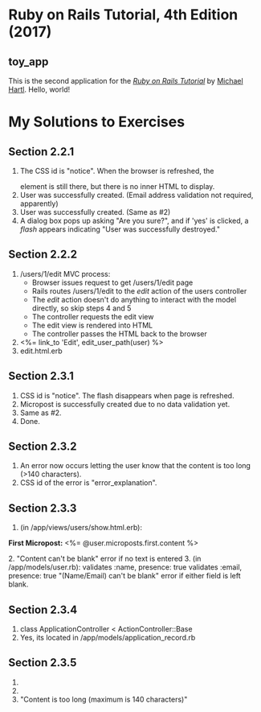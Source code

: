 # Ruby on Rails Tutorial, 4th Edition (2017)

## toy_app

This is the second application for the
[*Ruby on Rails Tutorial*](http://www.railstutorial.org/)
by [Michael Hartl](http://www.michaelhartl.com/). Hello, world!

# My Solutions to Exercises

## Section 2.2.1
1. The CSS id is "notice". When the browser is refreshed, the <p id="notice"></p>
    element is still there, but there is no inner HTML to display.
2. User was successfully created. (Email address validation not required, apparently)
3. User was successfully created. (Same as #2)
4. A dialog box pops up asking "Are you sure?", and if 'yes' is clicked, a _flash_
   appears indicating "User was successfully destroyed."

## Section 2.2.2
1. /users/1/edit MVC process:
    - Browser issues request to get /users/1/edit page
    - Rails routes /users/1/edit to the *edit* action of the users controller
    - The *edit* action doesn't do anything to interact with the model directly, so skip steps 4 and 5
    - The controller requests the edit view
    - The edit view is rendered into HTML
    - The controller passes the HTML back to the browser
2. <td><%= link_to 'Edit', edit_user_path(user) %></td>
3. edit.html.erb

## Section 2.3.1
1. CSS id is "notice". The flash disappears when page is refreshed.
2. Micropost is successfully created due to no data validation yet.
3. Same as #2.
4. Done.

## Section 2.3.2
1. An error now occurs letting the user know that the content is too long (>140 characters).
2. CSS id of the error is "error_explanation".

## Section 2.3.3
1. (in /app/views/users/show.html.erb):
  <p>
  <strong>First Micropost:</strong>
  <%= @user.microposts.first.content %>
  </p>
2. "Content can't be blank" error if no text is entered
3. (in /app/models/user.rb): 
    validates :name, presence: true
    validates :email, presence: true
  "(Name/Email) can't be blank" error if either field is left blank.

## Section 2.3.4
1. class ApplicationController < ActionController::Base
2. Yes, its located in /app/models/application_record.rb

## Section 2.3.5
1. <Created users>
2. <Created microposts>
3. "Content is too long (maximum is 140 characters)"

  